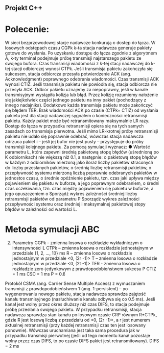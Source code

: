 ## Projekt C++
# Polecenie:

W sieci bezprzewodowej stacje nadawcze konkurują o dostęp do łącza. W losowych odstępach czasu CGPk k-ta stacja nadawcza generuje pakiety gotowe do wysłania. Po uzyskaniu dostępu do łącza zgodnie z algorytmem A, k-ty terminal podejmuje próbę transmisji najstarszego pakietu ze swojego bufora. Czas transmisji wiadomości z k-tej stacji nadawczej do k-tej stacji odbiorczej wynosi CTPk. Jeśli transmisja pakietu zakończyła się sukcesem, stacja odbiorcza przesyła potwierdzenie ACK (ang. Acknowledgment) poprawnego odebrania wiadomości. Czas transmisji ACK wynosi CTIZ. Jeśli transmisja pakietu nie powiodła się, stacja odbiorcza nie przesyła ACK. Odbiór pakietu uznajemy za niepoprawny, jeśli w kanale transmisyjnym wystąpiła kolizja lub błąd. Przez kolizję rozumiemy nałożenie się jakiejkolwiek części jednego pakietu na inny pakiet (pochodzący z innego nadajnika). Dodatkowo każda transmisja pakietu może zakończyć się błędem TER. Brak wiadomości ACK po czasie (CTPk+ CTIZ) od wysłania pakietu jest dla stacji nadawczej sygnałem o konieczności retransmisji pakietu. Każdy pakiet może być retransmitowany maksymalnie LR razy. Dostęp do łącza w przypadku retransmisji opiera się na tych samych zasadach co transmisja pierwotna. Jeśli mimo LR-krotnej próby retransmisji pakietu nie udało się poprawnie odebrać, wówczas stacja nadawcza odrzuca pakiet i – jeśli jej bufor nie jest pusty – przystępuje do próby transmisji kolejnego pakietu.
Za pomocą symulacji wyznacz:
● Wartość parametru L, która zapewni średnią pakietową stopę błędów (uśrednioną po K odbiornikach) nie większą niż 0.1, a następnie:
o pakietową stopę błędów w każdym z odbiorników mierzoną jako iloraz liczby pakietów straconych do liczby przesłanych pakietów,
o średnią liczbę retransmisji pakietów,
o przepływność systemu mierzoną liczbą poprawnie odebranych pakietów w jednostce czasu,
o średnie opóźnienie pakietu, tzn. czas jaki upływa między pojawieniem się pakietu w buforze, a jego poprawnym odebraniem,
o średni czas oczekiwania, tzn. czas między pojawieniem się pakietu w buforze, a jego opuszczeniem
o Sporządź wykres zależności średniej liczby retransmisji pakietów od parametru P
Sporządź wykres zależności przepływności systemu oraz średniej i maksymalnej pakietowej stopy błędów w zależności od wartości L.
# Metoda symulacji ABC

2. Parametry
CGPk - zmienna losowa o rozkładzie wykładniczym o intensywności L
CTPk – zmienna losowa o rozkładzie jednostajnym w przedziale {1, 2, …, 10} ms
R – zmienna losowa o rozkładzie jednostajnym w przedziale <0, (2r -1)>
T – zmienna losowa o rozkładzie jednostajnym w przedziale <0, (2t -1)>
TER - zmienna losowa o rozkładzie zero-jedynkowym z prawdopodobieństwem sukcesu P
CTIZ = 1 ms
CSC = 1 ms
P = 0.8

Protokół CSMA (ang. Carrier Sense Multiple Access) z wymuszaniem transmisji z prawdopodobieństwem 1 (ang. 1-persistent) – po wygenerowaniu nowego pakietu, stacja nadawcza sprawdza zajętość kanału transmisyjnego (nasłuchiwanie kanału odbywa się co 0.5 ms). Jeśli kanał jest wolny przez okres dłuższy niż czas DIFS, to stacja podejmuje próbę przesłania swojego pakietu. W przypadku retransmisji, stacja nadawcza sprawdza stan kanału po losowym czasie CRP równym R*CTPk, gdzie R jest losową liczbą z przedziału od <0, (2r -1)>, a r jest numerem aktualnej retransmisji (przy każdej retransmisji czas ten jest losowany ponownie). Wówczas uruchamiana jest taka sama procedura jak w przypadku transmisji pierwotnej (jeśli od tego momentu kanał pozostaje wolny przez czas DIFS, to po czasie DIFS pakiet jest retransmitowany).  DIFS = 2 ms

